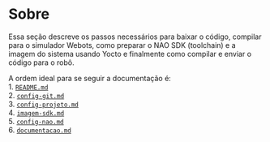 # Sobre

Essa seção descreve os passos necessários para baixar o código, compilar para o simulador Webots, como preparar o NAO SDK (toolchain) e a imagem do sistema usando Yocto e finalmente como compilar e enviar o código para o robô.

A ordem ideal para se seguir a documentação é:  
    1. [`README.md`](./README.md)  
    2. [`config-git.md`](./config-git.md)  
    3. [`config-projeto.md`](./config-projeto.md)  
    4. [`imagem-sdk.md`](./imagem-sdk.md)  
    5. [`config-nao.md`](./config-nao.md)  
    6. [`documentacao.md`](./documentacao.md)